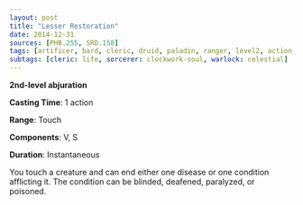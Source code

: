 ```yaml
---
layout: post
title: "Lesser Restoration"
date: 2014-12-31
sources: [PHB.255, SRD.158]
tags: [artificer, bard, cleric, druid, paladin, ranger, level2, action, abjuration]
subtags: [cleric: life, sorcerer: clockwork-soul, warlock: celestial]
---
```


**2nd-level abjuration**

**Casting Time**: 1 action

**Range**: Touch

**Components**: V, S

**Duration**: Instantaneous

You touch a creature and can end either one disease or one condition afflicting it. The condition can be blinded, deafened, paralyzed, or poisoned.
